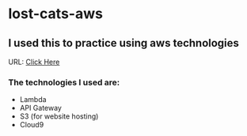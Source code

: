 # lost-cats-aws
## I used this to practice using aws technologies

URL: [Click Here](https://2020-11-09-dmo-catslostandfoundwebsite.s3.amazonaws.com/index.html)

### The technologies I used are:
- Lambda
- API Gateway
- S3 (for website hosting)
- Cloud9
